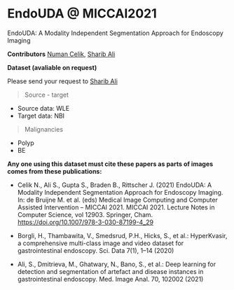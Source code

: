 # EndoUDA @ MICCAI2021
EndoUDA: A Modality Independent Segmentation Approach for Endoscopy Imaging 

**Contributors**
[Numan Celik](numancelik34@gmail.com), [Sharib Ali](ali.sharib2002@gmail.com)

**Dataset (avaliable on request)**

Please send your request to [Sharib Ali](ali.sharib2002@gmail.com)

> Source - target

- Source data: WLE
- Target data: NBI

> Malignancies

- Polyp
- BE


**Any one using this dataset must cite these papers as parts of images comes from these publications:**

- Celik N., Ali S., Gupta S., Braden B., Rittscher J. (2021) EndoUDA: A Modality Independent Segmentation Approach for Endoscopy Imaging. In: de Bruijne M. et al. (eds) Medical Image Computing and Computer Assisted Intervention – MICCAI 2021. MICCAI 2021. Lecture Notes in Computer Science, vol 12903. Springer, Cham. https://doi.org/10.1007/978-3-030-87199-4_29

- Borgli, H., Thambawita, V., Smedsrud, P.H., Hicks, S., et al.: HyperKvasir, a comprehensive multi-class image and video dataset for gastrointestinal endoscopy. Sci. Data 7(1), 1–14 (2020)

- Ali, S., Dmitrieva, M., Ghatwary, N., Bano, S., et al.: Deep learning for detection and segmentation of artefact and disease instances in gastrointestinal endoscopy. Med. Image Anal. 70, 102002 (2021)
